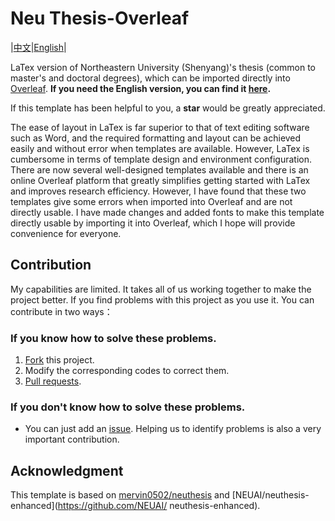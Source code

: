 # Neu Thesis-Overleaf
|[中文](https://github.com/sci-m-wang/NEU-Thesis/blob/main/zh.md)|[English](https://github.com/sci-m-wang/NEU-Thesis/blob/main/README.md)|

LaTex version of Northeastern University (Shenyang)'s thesis (common to master's and doctoral degrees), which can be imported directly into [Overleaf](https://www.overleaf.com/). **If you need the English version, you can find it [here](https://github.com/sci-m-wang/NEU-Thesis/tree/main/NEU-Thesis-en).**

If this template has been helpful to you, a **star** would be greatly appreciated.

The ease of layout in LaTex is far superior to that of text editing software such as Word, and the required formatting and layout can be achieved easily and without error when templates are available. However, LaTex is cumbersome in terms of template design and environment configuration. There are now several well-designed templates available and there is an online Overleaf platform that greatly simplifies getting started with LaTex and improves research efficiency. However, I have found that these two templates give some errors when imported into Overleaf and are not directly usable. I have made changes and added fonts to make this template directly usable by importing it into Overleaf, which I hope will provide convenience for everyone.

## Contribution
My capabilities are limited. It takes all of us working together to make the project better. If you find problems with this project as you use it. You can contribute in two ways：

### If you know how to solve these problems.
1. [Fork](https://github.com/sci-m-wang/NEU-Thesis/fork) this project.
2. Modify the corresponding codes to correct them.
3. [Pull requests](https://github.com/sci-m-wang/NEU-Thesis/pulls).

### If you don't know how to solve these problems.
- You can just add an [issue](https://github.com/sci-m-wang/NEU-Thesis/issues). Helping us to identify problems is also a very important contribution.

## Acknowledgment
This template is based on [mervin0502/neuthesis](https://github.com/mervin0502/neuthesis) and [NEUAI/neuthesis-enhanced](https://github.com/NEUAI/ neuthesis-enhanced).
